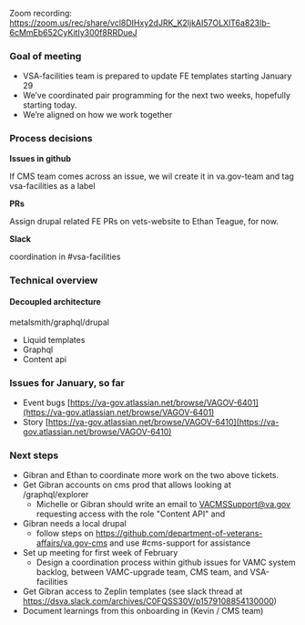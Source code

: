 Zoom recording: https://zoom.us/rec/share/vcl8DIHxy2dJRK_K2ljkAI57OLXlT6a823Ib-6cMmEb652CyKitIy300f8RRDueJ 

### Goal of meeting

*   VSA-facilities team is prepared to update FE templates starting January 29
*   We’ve coordinated pair programming for the next two weeks, hopefully starting today. 
*   We’re aligned on how we work together


### Process decisions

**Issues in github**

If CMS team comes across an issue, we wil create it in va.gov-team and tag vsa-facilities as a label

**PRs**

Assign drupal related FE PRs on vets-website to Ethan Teague, for now.

**Slack** 

coordination in #vsa-facilities


### Technical overview


#### Decoupled architecture

metalsmith/graphql/drupal

*   Liquid templates
*   Graphql
*   Content api

### Issues for January, so far

*   Event bugs [https://va-gov.atlassian.net/browse/VAGOV-6401](https://va-gov.atlassian.net/browse/VAGOV-6401) 
*   Story [https://va-gov.atlassian.net/browse/VAGOV-6410](https://va-gov.atlassian.net/browse/VAGOV-6410) 


### Next steps

* Gibran and Ethan to coordinate more work on the two above tickets.
* Get Gibran accounts on cms prod that allows looking at /graphql/explorer 
  * Michelle or Gibran should write an email to VACMSSupport@va.gov requesting access with the role "Content API" and 
* Gibran needs a local drupal
    * follow steps on https://github.com/department-of-veterans-affairs/va.gov-cms and use #cms-support for assistance
* Set up meeting for first week of February 
  * Design a coordination process within github issues for VAMC system backlog, between VAMC-upgrade team, CMS team, and VSA-facilities
* Get Gibran access to Zeplin templates (see slack thread at https://dsva.slack.com/archives/C0FQSS30V/p1579108854130000)
* Document learnings from this onboarding in (Kevin / CMS team)

